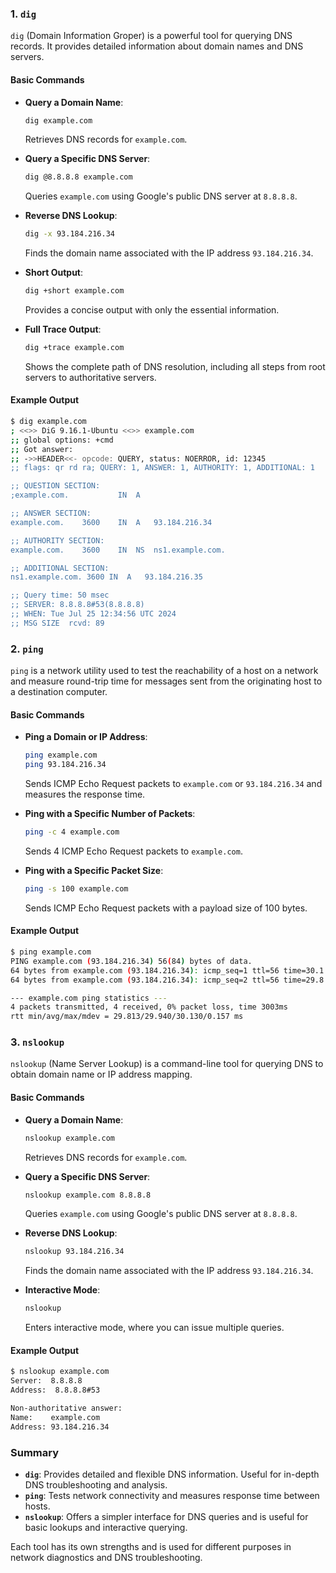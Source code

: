 ### **1. `dig`**

`dig` (Domain Information Groper) is a powerful tool for querying DNS records. It provides detailed information about domain names and DNS servers.

#### **Basic Commands**

- **Query a Domain Name**:
  ```sh
  dig example.com
  ```
  Retrieves DNS records for `example.com`.

- **Query a Specific DNS Server**:
  ```sh
  dig @8.8.8.8 example.com
  ```
  Queries `example.com` using Google's public DNS server at `8.8.8.8`.

- **Reverse DNS Lookup**:
  ```sh
  dig -x 93.184.216.34
  ```
  Finds the domain name associated with the IP address `93.184.216.34`.

- **Short Output**:
  ```sh
  dig +short example.com
  ```
  Provides a concise output with only the essential information.

- **Full Trace Output**:
  ```sh
  dig +trace example.com
  ```
  Shows the complete path of DNS resolution, including all steps from root servers to authoritative servers.

#### **Example Output**

```sh
$ dig example.com
; <<>> DiG 9.16.1-Ubuntu <<>> example.com
;; global options: +cmd
;; Got answer:
;; ->>HEADER<<- opcode: QUERY, status: NOERROR, id: 12345
;; flags: qr rd ra; QUERY: 1, ANSWER: 1, AUTHORITY: 1, ADDITIONAL: 1

;; QUESTION SECTION:
;example.com.           IN  A

;; ANSWER SECTION:
example.com.    3600    IN  A   93.184.216.34

;; AUTHORITY SECTION:
example.com.    3600    IN  NS  ns1.example.com.

;; ADDITIONAL SECTION:
ns1.example.com. 3600 IN  A   93.184.216.35

;; Query time: 50 msec
;; SERVER: 8.8.8.8#53(8.8.8.8)
;; WHEN: Tue Jul 25 12:34:56 UTC 2024
;; MSG SIZE  rcvd: 89
```

### **2. `ping`**

`ping` is a network utility used to test the reachability of a host on a network and measure round-trip time for messages sent from the originating host to a destination computer.

#### **Basic Commands**

- **Ping a Domain or IP Address**:
  ```sh
  ping example.com
  ping 93.184.216.34
  ```
  Sends ICMP Echo Request packets to `example.com` or `93.184.216.34` and measures the response time.

- **Ping with a Specific Number of Packets**:
  ```sh
  ping -c 4 example.com
  ```
  Sends 4 ICMP Echo Request packets to `example.com`.

- **Ping with a Specific Packet Size**:
  ```sh
  ping -s 100 example.com
  ```
  Sends ICMP Echo Request packets with a payload size of 100 bytes.

#### **Example Output**

```sh
$ ping example.com
PING example.com (93.184.216.34) 56(84) bytes of data.
64 bytes from example.com (93.184.216.34): icmp_seq=1 ttl=56 time=30.1 ms
64 bytes from example.com (93.184.216.34): icmp_seq=2 ttl=56 time=29.8 ms

--- example.com ping statistics ---
4 packets transmitted, 4 received, 0% packet loss, time 3003ms
rtt min/avg/max/mdev = 29.813/29.940/30.130/0.157 ms
```

### **3. `nslookup`**

`nslookup` (Name Server Lookup) is a command-line tool for querying DNS to obtain domain name or IP address mapping.

#### **Basic Commands**

- **Query a Domain Name**:
  ```sh
  nslookup example.com
  ```
  Retrieves DNS records for `example.com`.

- **Query a Specific DNS Server**:
  ```sh
  nslookup example.com 8.8.8.8
  ```
  Queries `example.com` using Google's public DNS server at `8.8.8.8`.

- **Reverse DNS Lookup**:
  ```sh
  nslookup 93.184.216.34
  ```
  Finds the domain name associated with the IP address `93.184.216.34`.

- **Interactive Mode**:
  ```sh
  nslookup
  ```
  Enters interactive mode, where you can issue multiple queries.

#### **Example Output**

```sh
$ nslookup example.com
Server:  8.8.8.8
Address:  8.8.8.8#53

Non-authoritative answer:
Name:    example.com
Address: 93.184.216.34
```

### **Summary**

- **`dig`**: Provides detailed and flexible DNS information. Useful for in-depth DNS troubleshooting and analysis.
- **`ping`**: Tests network connectivity and measures response time between hosts.
- **`nslookup`**: Offers a simpler interface for DNS queries and is useful for basic lookups and interactive querying.

Each tool has its own strengths and is used for different purposes in network diagnostics and DNS troubleshooting.
